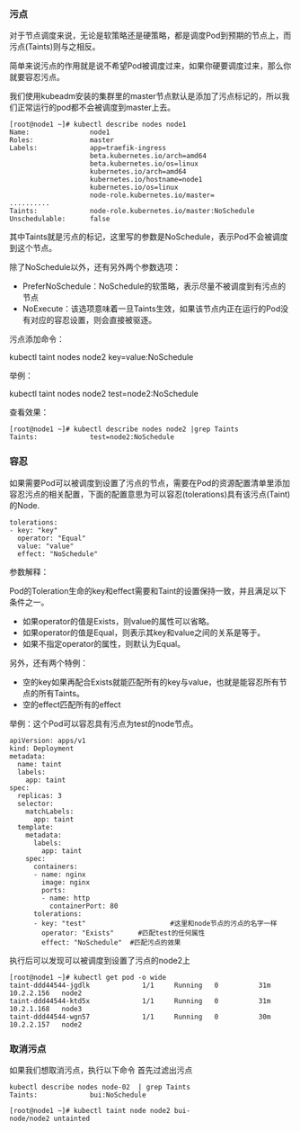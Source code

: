 ### 污点

对于节点调度来说，无论是软策略还是硬策略，都是调度Pod到预期的节点上，而污点(Taints)则与之相反。

简单来说污点的作用就是说不希望Pod被调度过来，如果你硬要调度过来，那么你就要容忍污点。

我们使用kubeadm安装的集群里的master节点默认是添加了污点标记的，所以我们正常运行的pod都不会被调度到master上去。

```
[root@node1 ~]# kubectl describe nodes node1 
Name:               node1
Roles:              master
Labels:             app=traefik-ingress
                    beta.kubernetes.io/arch=amd64
                    beta.kubernetes.io/os=linux
                    kubernetes.io/arch=amd64
                    kubernetes.io/hostname=node1
                    kubernetes.io/os=linux
                    node-role.kubernetes.io/master=
..........
Taints:             node-role.kubernetes.io/master:NoSchedule
Unschedulable:      false
```

其中Taints就是污点的标记，这里写的参数是NoSchedule，表示Pod不会被调度到这个节点。

除了NoSchedule以外，还有另外两个参数选项：

- PreferNoSchedule：NoSchedule的软策略，表示尽量不被调度到有污点的节点
- NoExecute：该选项意味着一旦Taints生效，如果该节点内正在运行的Pod没有对应的容忍设置，则会直接被驱逐。

污点添加命令：

kubectl taint nodes node2 key=value:NoSchedule

举例：

kubectl taint nodes node2 test=node2:NoSchedule

查看效果：

```
[root@node1 ~]# kubectl describe nodes node2 |grep Taints
Taints:             test=node2:NoSchedule
```

### 容忍

如果需要Pod可以被调度到设置了污点的节点，需要在Pod的资源配置清单里添加容忍污点的相关配置，下面的配置意思为可以容忍(tolerations)具有该污点(Taint)的Node.

```
tolerations:
- key: "key"
  operator: "Equal"
  value: "value"
  effect: "NoSchedule"
```

参数解释：

Pod的Toleration生命的key和effect需要和Taint的设置保持一致，并且满足以下条件之一。

- 如果operator的值是Exists，则value的属性可以省略。
- 如果operator的值是Equal，则表示其key和value之间的关系是等于。
- 如果不指定operator的属性，则默认为Equal。

另外，还有两个特例：

- 空的key如果再配合Exists就能匹配所有的key与value，也就是能容忍所有节点的所有Taints。
- 空的effect匹配所有的effect

举例：这个Pod可以容忍具有污点为test的node节点。

```
apiVersion: apps/v1
kind: Deployment
metadata:
  name: taint
  labels:
    app: taint
spec:
  replicas: 3
  selector:
    matchLabels:
      app: taint
  template:
    metadata:
      labels:
        app: taint
    spec:
      containers:
      - name: nginx
        image: nginx
        ports:
        - name: http
          containerPort: 80
      tolerations:
      - key: "test"                     #这里和node节点的污点的名字一样
        operator: "Exists"      #匹配test的任何属性
        effect: "NoSchedule"  #匹配污点的效果
```

执行后可以发现可以被调度到设置了污点的node2上

```
[root@node1 ~]# kubectl get pod -o wide
taint-ddd44544-jgdlk             1/1     Running   0          31m     10.2.2.156   node2
taint-ddd44544-ktd5x             1/1     Running   0          31m     10.2.1.168   node3
taint-ddd44544-wgn57             1/1     Running   0          30m     10.2.2.157   node2
```

### 取消污点

如果我们想取消污点，执行以下命令
首先过滤出污点

```
kubectl describe nodes node-02  | grep Taints
Taints:             bui:NoSchedule
```

```
[root@node1 ~]# kubectl taint node node2 bui-
node/node2 untainted
```

